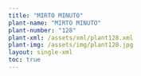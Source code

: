 ```yaml
---
title: "MIRTO MINUTO"
plant-name: "MIRTO MINUTO"
plant-number: "128"
plant-xml: /assets/xml/plant128.xml
plant-img: /assets/img/plant128.jpg
layout: single-xml
toc: true
---
```

